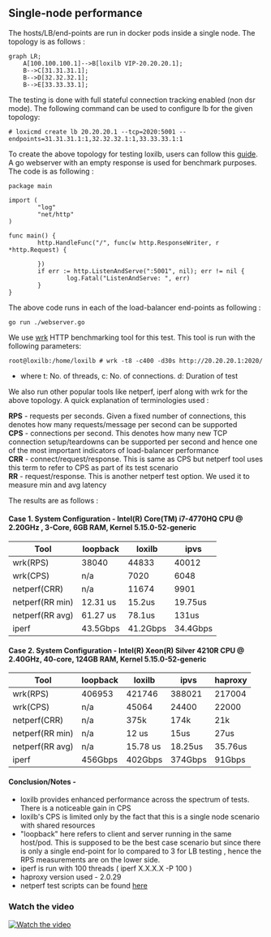 ## Single-node performance 

The hosts/LB/end-points are run in docker pods inside a single node. The topology is as follows :

```mermaid
graph LR;
    A[100.100.100.1]-->B[loxilb VIP-20.20.20.1];
    B-->C[31.31.31.1];
    B-->D[32.32.32.1];
    B-->E[33.33.33.1];
```

The testing is done with full stateful connection tracking enabled (non dsr mode). The following command can be used to configure lb for the given topology:

```
# loxicmd create lb 20.20.20.1 --tcp=2020:5001 --endpoints=31.31.31.1:1,32.32.32.1:1,33.33.33.1:1
```

To create the above topology for testing loxilb, users can follow this [guide](simple_topo.md). A go webserver with an empty response is used for benchmark purposes. The code is as following :

```
package main

import (
        "log"
        "net/http"
)

func main() {
        http.HandleFunc("/", func(w http.ResponseWriter, r *http.Request) {

        })
        if err := http.ListenAndServe(":5001", nil); err != nil {
                log.Fatal("ListenAndServe: ", err)
        }
}
```
The above code runs in each of the load-balancer end-points as following :

```
go run ./webserver.go
```

We use [wrk](https://github.com/wg/wrk) HTTP benchmarking tool for this test. This tool is run with the following parameters:

```
root@loxilb:/home/loxilb # wrk -t8 -c400 -d30s http://20.20.20.1:2020/
```
- where t: No. of threads, c: No. of connections. d: Duration of test

We also run other popular tools like netperf, iperf along with wrk for the above topology. A quick explanation of terminologies used :

**RPS** - requests per seconds. Given a fixed number of connections, this denotes how many requests/message per second can be supported    
**CPS** - connections per second. This denotes how many new TCP connection setup/teardowns can be supported per second and hence one of the most important indicators of load-balancer performance     
**CRR** - connect/request/response. This is same as CPS but netperf tool uses this term to refer to CPS as part of its test scenario       
**RR** - request/response. This is another netperf test option. We used it to measure min and avg latency   

The results are as follows :

#### Case 1. System Configuration - Intel(R) Core(TM) i7-4770HQ CPU @ 2.20GHz , 3-Core,  6GB RAM, Kernel 5.15.0-52-generic

| Tool  |loopback   |loxilb   |ipvs   |
|---|---|---|---|
|wrk(RPS) |38040| 44833  | 40012  |
|wrk(CPS)| n/a  | 7020  |  6048 |
|netperf(CRR)| n/a| 11674 | 9901|
|netperf(RR min)|12.31 us  |15.2us   |  19.75us  |
|netperf(RR avg)|61.27 us  |78.1us   |  131us  |
|iperf   | 43.5Gbps  |41.2Gbps   | 34.4Gbps  |

#### Case 2. System Configuration - Intel(R) Xeon(R) Silver 4210R CPU @ 2.40GHz, 40-core, 124GB RAM, Kernel 5.15.0-52-generic

| Tool  |loopback   |loxilb   |ipvs   |haproxy   |
|---|---|---|---|---|
|wrk(RPS) |406953| 421746  | 388021  |217004  |
|wrk(CPS)| n/a  | 45064  |  24400 |22000 |
|netperf(CRR)| n/a| 375k | 174k| 21k|
|netperf(RR min)| n/a | 12 us  |15us   |  27us  |
|netperf(RR avg)| n/a | 15.78 us  |18.25us   |  35.76us  |
|iperf   | 456Gbps  |402Gbps   | 374Gbps  |91Gbps  |

#### Conclusion/Notes -   

* loxilb provides enhanced performance across the spectrum of tests.  There is a noticeable gain in CPS
* loxilb's CPS is limited only by the fact that this is a single node scenario with shared resources
* "loopback" here refers to client and server running in the same host/pod. This is supposed to be the best case scenario but since there is only a single end-point for lo compared to 3 for LB testing , hence the RPS measurements are on the lower side.
* iperf is run with 100 threads ( iperf X.X.X.X -P 100 )
* haproxy version used - 2.0.29
* netperf test scripts can be found [here](https://github.com/loxilb-io/loxilb/tree/main/cicd/tcplbcps)

### Watch the video

[![Watch the video](https://img.youtube.com/vi/MJXcM0x6IeQ/maxresdefault.jpg)](https://www.youtube.com/watch?v=MJXcM0x6IeQ)

